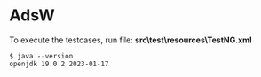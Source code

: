 # AdsW

To execute the testcases, run file: **src\test\resources\TestNG.xml**

```
$ java --version
openjdk 19.0.2 2023-01-17
```